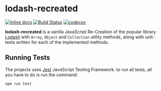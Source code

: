 # lodash-recreated
[![Inline docs](http://inch-ci.org/github/hamzahejja/lodash-recreated.svg?branch=master)](http://inch-ci.org/github/hamzahejja/lodash-recreated)
[![Build Status](https://travis-ci.org/hamzahejja/lodash-recreated.svg?branch=master)](https://travis-ci.org/hamzahejja/lodash-recreated)
[![codecov](https://codecov.io/gh/hamzahejja/lodash-recreated/branch/master/graph/badge.svg?token=RF0GRWWMTW)](https://codecov.io/gh/hamzahejja/lodash-recreated)


__lodash-recreated__ is a vanilla JavaScript Re-Creation of the popular library [Lodash](https://lodash.com/) with `Array`, `Object` and `Collection` utility methods, along with unit-tests written for each of the implemented methods.

## Running Tests
The projects uses [Jest](https://jestjs.io/en/) JavaScript Testing Framework. to run all tests, all you have to do is run the command:


`npm run test`
